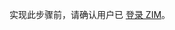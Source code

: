 <div class="mk-warning">

实现此步骤前，请确认用户已 [登录 ZIM](!IM-Quick_Starts/Implementation_of_sending_and_receiving#login)。
</div>



